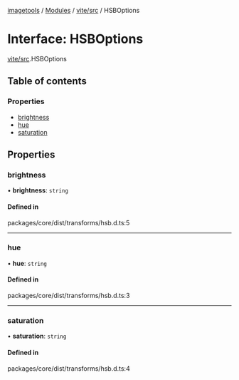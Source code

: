 [imagetools](../README.md) / [Modules](../modules.md) / [vite/src](../modules/vite_src.md) / HSBOptions

# Interface: HSBOptions

[vite/src](../modules/vite_src.md).HSBOptions

## Table of contents

### Properties

- [brightness](vite_src.HSBOptions.md#brightness)
- [hue](vite_src.HSBOptions.md#hue)
- [saturation](vite_src.HSBOptions.md#saturation)

## Properties

### brightness

• **brightness**: `string`

#### Defined in

packages/core/dist/transforms/hsb.d.ts:5

___

### hue

• **hue**: `string`

#### Defined in

packages/core/dist/transforms/hsb.d.ts:3

___

### saturation

• **saturation**: `string`

#### Defined in

packages/core/dist/transforms/hsb.d.ts:4
